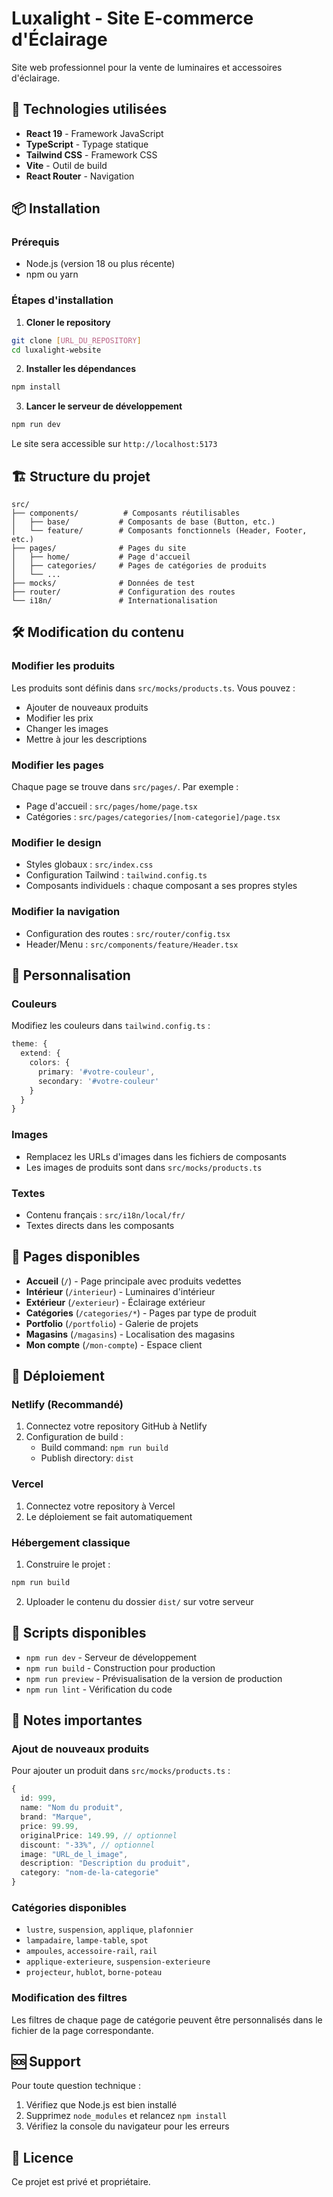 # Luxalight - Site E-commerce d'Éclairage

Site web professionnel pour la vente de luminaires et accessoires d'éclairage.

## 🚀 Technologies utilisées

- **React 19** - Framework JavaScript
- **TypeScript** - Typage statique
- **Tailwind CSS** - Framework CSS
- **Vite** - Outil de build
- **React Router** - Navigation

## 📦 Installation

### Prérequis
- Node.js (version 18 ou plus récente)
- npm ou yarn

### Étapes d'installation

1. **Cloner le repository**
```bash
git clone [URL_DU_REPOSITORY]
cd luxalight-website
```

2. **Installer les dépendances**
```bash
npm install
```

3. **Lancer le serveur de développement**
```bash
npm run dev
```

Le site sera accessible sur `http://localhost:5173`

## 🏗️ Structure du projet

```
src/
├── components/          # Composants réutilisables
│   ├── base/           # Composants de base (Button, etc.)
│   └── feature/        # Composants fonctionnels (Header, Footer, etc.)
├── pages/              # Pages du site
│   ├── home/           # Page d'accueil
│   ├── categories/     # Pages de catégories de produits
│   └── ...
├── mocks/              # Données de test
├── router/             # Configuration des routes
└── i18n/               # Internationalisation
```

## 🛠️ Modification du contenu

### Modifier les produits
Les produits sont définis dans `src/mocks/products.ts`. Vous pouvez :
- Ajouter de nouveaux produits
- Modifier les prix
- Changer les images
- Mettre à jour les descriptions

### Modifier les pages
Chaque page se trouve dans `src/pages/`. Par exemple :
- Page d'accueil : `src/pages/home/page.tsx`
- Catégories : `src/pages/categories/[nom-categorie]/page.tsx`

### Modifier le design
- Styles globaux : `src/index.css`
- Configuration Tailwind : `tailwind.config.ts`
- Composants individuels : chaque composant a ses propres styles

### Modifier la navigation
- Configuration des routes : `src/router/config.tsx`
- Header/Menu : `src/components/feature/Header.tsx`

## 🎨 Personnalisation

### Couleurs
Modifiez les couleurs dans `tailwind.config.ts` :
```typescript
theme: {
  extend: {
    colors: {
      primary: '#votre-couleur',
      secondary: '#votre-couleur'
    }
  }
}
```

### Images
- Remplacez les URLs d'images dans les fichiers de composants
- Les images de produits sont dans `src/mocks/products.ts`

### Textes
- Contenu français : `src/i18n/local/fr/`
- Textes directs dans les composants

## 📱 Pages disponibles

- **Accueil** (`/`) - Page principale avec produits vedettes
- **Intérieur** (`/interieur`) - Luminaires d'intérieur
- **Extérieur** (`/exterieur`) - Éclairage extérieur
- **Catégories** (`/categories/*`) - Pages par type de produit
- **Portfolio** (`/portfolio`) - Galerie de projets
- **Magasins** (`/magasins`) - Localisation des magasins
- **Mon compte** (`/mon-compte`) - Espace client

## 🚀 Déploiement

### Netlify (Recommandé)
1. Connectez votre repository GitHub à Netlify
2. Configuration de build :
   - Build command: `npm run build`
   - Publish directory: `dist`

### Vercel
1. Connectez votre repository à Vercel
2. Le déploiement se fait automatiquement

### Hébergement classique
1. Construire le projet :
```bash
npm run build
```
2. Uploader le contenu du dossier `dist/` sur votre serveur

## 🔧 Scripts disponibles

- `npm run dev` - Serveur de développement
- `npm run build` - Construction pour production
- `npm run preview` - Prévisualisation de la version de production
- `npm run lint` - Vérification du code

## 📝 Notes importantes

### Ajout de nouveaux produits
Pour ajouter un produit dans `src/mocks/products.ts` :
```typescript
{
  id: 999,
  name: "Nom du produit",
  brand: "Marque",
  price: 99.99,
  originalPrice: 149.99, // optionnel
  discount: "-33%", // optionnel
  image: "URL_de_l_image",
  description: "Description du produit",
  category: "nom-de-la-categorie"
}
```

### Catégories disponibles
- `lustre`, `suspension`, `applique`, `plafonnier`
- `lampadaire`, `lampe-table`, `spot`
- `ampoules`, `accessoire-rail`, `rail`
- `applique-exterieure`, `suspension-exterieure`
- `projecteur`, `hublot`, `borne-poteau`

### Modification des filtres
Les filtres de chaque page de catégorie peuvent être personnalisés dans le fichier de la page correspondante.

## 🆘 Support

Pour toute question technique :
1. Vérifiez que Node.js est bien installé
2. Supprimez `node_modules` et relancez `npm install`
3. Vérifiez la console du navigateur pour les erreurs

## 📄 Licence

Ce projet est privé et propriétaire.